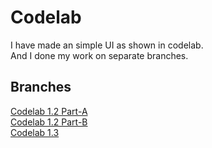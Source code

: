 # Codelab
I have made an simple UI as shown in codelab.<br>
And I done my work on separate branches.

## Branches
[Codelab 1.2 Part-A](https://github.com/imAtulSharma/Codelab/tree/1.2-Part-A)<br>
[Codelab 1.2 Part-B](https://github.com/imAtulSharma/Codelab/tree/1.2-Part-B)<br>
[Codelab 1.3](https://github.com/imAtulSharma/Codelab/tree/1.3)
